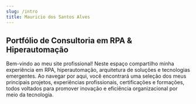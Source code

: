 ```yaml
---
slug: /intro
title: Mauricio dos Santos Alves
---
```


## Portfólio de Consultoria em RPA & Hiperautomação

Bem-vindo ao meu site profissional! Neste espaço compartilho minha experiência em RPA, hiperautomação, arquitetura de soluções e tecnologias emergentes. Ao navegar por aqui, você encontrará uma seleção dos meus principais projetos, experiências profissionais, certificações e formações, todos voltados para promover inovação e eficiência organizacional por meio da tecnologia.